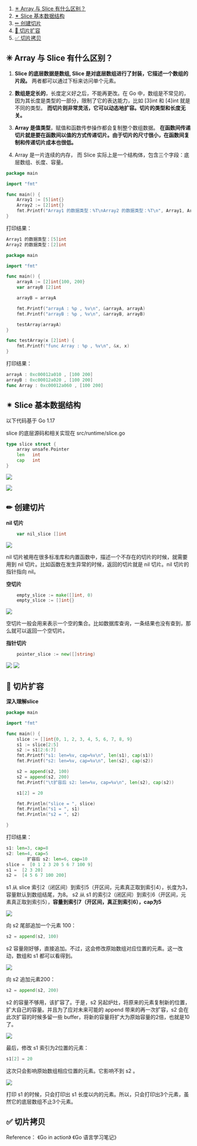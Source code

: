 
1. [✳ Array 与 Slice 有什么区别？](#-array-与-slice-有什么区别)
1. [✴ Slice 基本数据结构](#-slice-基本数据结构)
1. [✏  创建切片](#--创建切片)
1. [📝  切片扩容](#--切片扩容)
1. [✅  切片拷贝](#--切片拷贝)




##  ✳ Array 与 Slice 有什么区别？


1. **Slice 的底层数据是数组, Slice 是对底层数组进行了封装，它描述一个数组的片段。**
两者都可以通过下标来访问单个元素。

2. **数组是定长的**，长度定义好之后，不能再更改。在 Go 中，数组是不常见的，因为其长度是类型的一部分，限制了它的表达能力，比如 [3]int 和 [4]int 就是不同的类型。
**而切片则非常灵活，它可以动态地扩容。切片的类型和长度无关。**

3. **Array 是值类型**，赋值和函数传参操作都会复制整个数组数据。
**在函数间传递切片就是要在函数间以值的方式传递切片。由于切片的尺寸很小，在函数间复制和传递切片成本也很低。**

4. Array 是一片连续的内存， 而 Slice 实际上是一个结构体，包含三个字段：底层数组、长度、容量。






```go
package main

import "fmt"

func main() {
	Array1 := [5]int{}
	Array2 := [2]int{}
	fmt.Printf("Array1 的数据类型：%T\nArray2 的数据类型：%T\n", Array1, Array2)
}

```

打印结果：

```go
Array1 的数据类型：[5]int
Array2 的数据类型：[2]int
```




```go
package main

import "fmt"

func main() {
	arrayA := [2]int{100, 200}
	var arrayB [2]int

	arrayB = arrayA

	fmt.Printf("arrayA : %p , %v\n", &arrayA, arrayA)
	fmt.Printf("arrayB : %p , %v\n", &arrayB, arrayB)

	testArray(arrayA)
}

func testArray(x [2]int) {
	fmt.Printf("func Array : %p , %v\n", &x, x)
}

```


打印结果：

```go
arrayA : 0xc00012a010 , [100 200]
arrayB : 0xc00012a020 , [100 200]
func Array : 0xc00012a060 , [100 200]
```



## ✴ Slice 基本数据结构


以下代码基于 Go 1.17

 slice 的底层源码和相关实现在 src/runtime/slice.go

```go
type slice struct {
	array unsafe.Pointer
	len   int
	cap   int
}
```

![](images/slice.png)
 
![](images/s0.png)











## ✏  创建切片


**nil 切片**


```go
	var nil_slice []int
```
![](images/c1.png)

nil 切片被用在很多标准库和内置函数中，描述一个不存在的切片的时候，就需要用到 nil 切片。比如函数在发生异常的时候，返回的切片就是 nil 切片。nil 切片的指针指向 nil。


**空切片**

```go
	empty_slice := make([]int, 0) 
	empty_slice := []int{}
```

![](images/c2.png)

空切片一般会用来表示一个空的集合。比如数据库查询，一条结果也没有查到，那么就可以返回一个空切片。

**指针切片**

```go
	pointer_slice := new([]string)
```

![](images/c3.png)
![](images/c4.png)





## 📝  切片扩容








**深入理解slice**
```go
package main

import "fmt"

func main() {
	slice := []int{0, 1, 2, 3, 4, 5, 6, 7, 8, 9}
	s1 := slice[2:5]
	s2 := s1[2:6:7]
	fmt.Printf("s1: len=%v, cap=%v\n", len(s1), cap(s1))
	fmt.Printf("s2: len=%v, cap=%v\n", len(s2), cap(s2))

	s2 = append(s2, 100)
	s2 = append(s2, 200)
	fmt.Printf("\t扩容后 s2: len=%v, cap=%v\n", len(s2), cap(s2))

	s1[2] = 20

	fmt.Println("slice = ", slice)
	fmt.Println("s1 = ", s1)
	fmt.Println("s2 = ", s2)

}

```

打印结果：

```go
s1: len=3, cap=8
s2: len=4, cap=5
        扩容后 s2: len=6, cap=10
slice =  [0 1 2 3 20 5 6 7 100 9]
s1 =  [2 3 20]
s2 =  [4 5 6 7 100 200]
```

s1 从 slice 索引2（闭区间）到索引5（开区间，元素真正取到索引4），长度为3，容量默认到数组结尾，为8。 s2 从 s1 的索引2（闭区间）到索引6（开区间，元素真正取到索引5），**容量到索引7（开区间，真正到索引6），cap为5**

![](images/s1.png)

向 s2 尾部追加一个元素 100：

```go
s2 = append(s2, 100)
```
s2 容量刚好够，直接追加。不过，这会修改原始数组对应位置的元素。这一改动，数组和 s1 都可以看得到。


![](images/s2.png)

向 s2 追加元素200：

```go
s2 = append(s2, 200)
```

s2 的容量不够用，该扩容了。于是，s2 另起炉灶，将原来的元素复制新的位置，扩大自己的容量。并且为了应对未来可能的 append 带来的再一次扩容，s2 会在此次扩容的时候多留一些 buffer，将新的容量将扩大为原始容量的2倍，也就是10了。

![](images/s3.png)

最后，修改 s1 索引为2位置的元素：

```go
s1[2] = 20
```

这次只会影响原始数组相应位置的元素。它影响不到 s2 。

![](images/s4.png)

打印 s1 的时候，只会打印出 s1 长度以内的元素。所以，只会打印出3个元素，虽然它的底层数组不止3个元素。








## ✅  切片拷贝








Reference：
《Go in action》
《Go 语言学习笔记》
